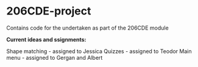 # 206CDE-project
Contains code for the undertaken as part of the 206CDE module

<b> Current ideas and ssignments: </b>

Shape matching - assigned to Jessica
Quizzes - assigned to Teodor
Main menu - assigned to Gergan and Albert
